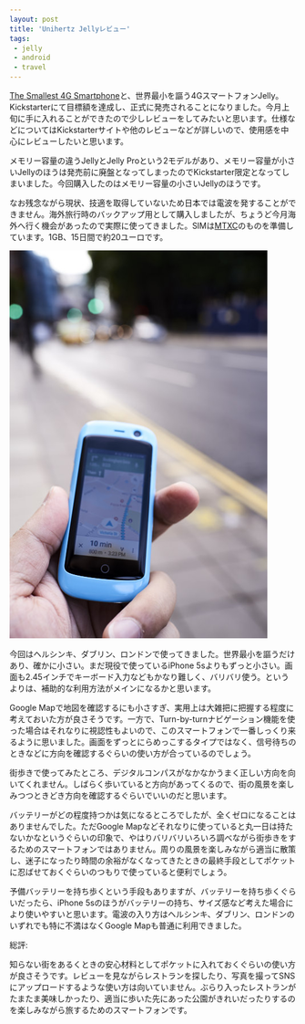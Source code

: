 ```yaml
---
layout: post
title: 'Unihertz Jellyレビュー'
tags:
 - jelly
 - android
 - travel
---
```


[The Smallest 4G Smartphone](https://www.kickstarter.com/projects/jellyphone/jelly-the-smallest-4g-smartphone)と、世界最小を謳う4GスマートフォンJelly。Kickstarterにて目標額を達成し、正式に発売されることになりました。今月上旬に手に入れることができたので少しレビューをしてみたいと思います。仕様などについてはKickstarterサイトや他のレビューなどが詳しいので、使用感を中心にレビューしたいと思います。

メモリー容量の違うJellyとJelly Proという2モデルがあり、メモリー容量が小さいJellyのほうは発売前に廃盤となってしまったのでKickstarter限定となってしまいました。今回購入したのはメモリー容量の小さいJellyのほうです。

なお残念ながら現状、技適を取得していないため日本では電波を発することができません。海外旅行時のバックアップ用として購入しましたが、ちょうど今月海外へ行く機会があったので実際に使ってきました。SIMは[MTXC](https://www.mtxc.eu/)のものを準備しています。1GB、15日間で約20ユーロです。

![利用の様子](/images/2017-09-16-jelly.jpg)

今回はヘルシンキ、ダブリン、ロンドンで使ってきました。世界最小を謳うだけあり、確かに小さい。まだ現役で使っているiPhone 5sよりもずっと小さい。画面も2.45インチでキーボード入力などもかなり難しく、バリバリ使う。というよりは、補助的な利用方法がメインになるかと思います。

Google Mapで地図を確認するにも小さすぎ、実用上は大雑把に把握する程度に考えておいた方が良さそうです。一方で、Turn-by-turnナビゲーション機能を使った場合はそれなりに視認性もよいので、このスマートフォンで一番しっくり来るように思いました。画面をずっとにらめっこするタイプではなく、信号待ちのときなどに方向を確認するぐらいの使い方が合っているのでしょう。

街歩きで使ってみたところ、デジタルコンパスがなかなかうまく正しい方向を向いてくれません。しばらく歩いていると方向があってくるので、街の風景を楽しみつつときどき方向を確認するぐらいでいいのだと思います。

バッテリーがどの程度持つかは気になるところでしたが、全くゼロになることはありませんでした。ただGoogle Mapなどそれなりに使っていると丸一日は持たないかなというぐらいの印象で、やはりバリバリいろいろ調べながら街歩きをするためのスマートフォンではありません。周りの風景を楽しみながら適当に散策し、迷子になったり時間の余裕がなくなってきたときの最終手段としてポケットに忍ばせておくぐらいのつもりで使っていると便利でしょう。

予備バッテリーを持ち歩くという手段もありますが、バッテリーを持ち歩くぐらいだったら、iPhone 5sのほうがバッテリーの持ち、サイズ感など考えた場合により使いやすいと思います。電波の入り方はヘルシンキ、ダブリン、ロンドンのいずれでも特に不満はなくGoogle Mapも普通に利用できました。

総評:

知らない街をあるくときの安心材料としてポケットに入れておくぐらいの使い方が良さそうです。レビューを見ながらレストランを探したり、写真を撮ってSNSにアップロードするような使い方は向いていません。ぶらり入ったレストランがたまたま美味しかったり、適当に歩いた先にあった公園がきれいだったりするのを楽しみながら旅するためのスマートフォンです。